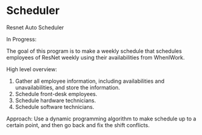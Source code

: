 # Scheduler
Resnet Auto Scheduler

In Progress: 

The goal of this program is to make a weekly schedule that schedules employees of ResNet weekly using their availabilities from WhenIWork.

High level overview:
1. Gather all employee information, including availabilities and unavailabilities, and store the information.
2. Schedule front-desk employees.
3. Schedule hardware technicians.
4. Schedule software technicians.

Approach: Use a dynamic programming algorithm to make schedule up to a certain point, and then go back and fix the shift conflicts.
